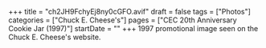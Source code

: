 +++
title = "ch2JH9FchyEj8ny0cGFO.avif"
draft = false
tags = ["Photos"]
categories = ["Chuck E. Cheese's"]
pages = ["CEC 20th Anniversary Cookie Jar (1997)"]
startDate = ""
+++
1997 promotional image seen on the Chuck E. Cheese's website.
